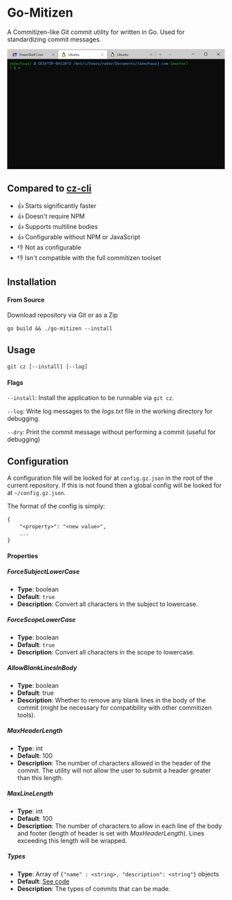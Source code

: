 # Go-Mitizen
A Commitizen-like Git commit utility for written in Go. Used for standardizing commit messages.

![The commit form](meta/commit.gif)

## Compared to [cz-cli](https://github.com/commitizen/cz-cli)
- 👍 Starts significantly faster
- 👍 Doesn't require NPM
- 👍 Supports multiline bodies
- 👍 Configurable without NPM or JavaScript
- 👎 Not as configurable
- 👎 Isn't compatible with the full commitizen toolset

## Installation
#### From Source
Download repository via Git or as a Zip
```
go build && ./go-mitizen --install
```

## Usage
```html
git cz [--install] [--log]
```
#### Flags
`--install`: Install the application to be runnable via `git cz`.

`--log`: Write log messages to the *logs.txt* file in the working directory for debugging.

`--dry`: Print the commit message without performing a commit (useful for debugging)

## Configuration
A configuration file will be looked for at `config.gz.json` in the root of the current repository. If this is not found then a global config will be looked for at `~/config.gz.json`.

The format of the config is simply:
```(json)
{
    "<property>": "<new value>",
    ...
}
```

#### Properties
##### *ForceSubjectLowerCase*
- **Type**: boolean
- **Default**: `true`
- **Description**: Convert all characters in the subject to lowercase.

##### *ForceScopeLowerCase*
- **Type**: boolean
- **Default**: `true`
- **Description**: Convert all characters in the scope to lowercase.

##### *AllowBlankLinesInBody*
- **Type**: boolean
- **Default**: true
- **Description**: Whether to remove any blank lines in the body of the commit (might be necessary for compatibility with other commitizen tools).

##### *MaxHeaderLength*
- **Type**: int
- **Default**: 100
- **Description**: The number of characters allowed in the header of the commit. The utility will not allow the user to submit a header greater than this length.

##### *MaxLineLength*
- **Type**: int
- **Default**: 100
- **Description**: The number of characters to allow in each line of the body and footer (length of header is set with *MaxHeaderLength*). Lines exceeding this length will be wrapped.

##### *Types*
- **Type**: Array of `{"name" : <string>, "description": <string"}` objects
- **Default**: [See code](https://github.com/JosephNaberhaus/go-mitizen/blob/master/commit/config.go)
- **Description**: The types of commits that can be made.

